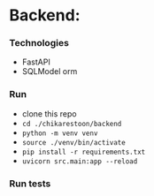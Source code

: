 # Backend:

### Technologies
- FastAPI
- SQLModel orm


### Run

* clone this repo
* ``` cd ./chikarestoon/backend ```
* ``` python -m venv venv  ```
* ``` source ./venv/bin/activate ```
* ``` pip install -r requirements.txt ```
* ``` uvicorn src.main:app --reload ```

### Run tests